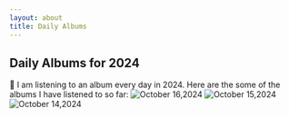 ```yaml
---
layout: about
title: Daily Albums
---
```


<!-- al -->
<!-- Random image from Zach Stoebner-->
<div id="random-image"></div>

<script>

// **when adding new images, run rename_images.py and paste output here**
var images = ['1.jpg', '2.jpg', '3.jpg', '4.jpg'];  

// Function to select and display a random image
function displayRandomImage() {
    var randomImage = images[Math.floor(Math.random() * images.length)];
    var imgElement = `<img src="assets/images/profiles/${randomImage}" alt="random image of Keith Poletti" style="height:500px;max-width:100%;" >`;
    document.getElementById("random-image").innerHTML = imgElement;
}

// Call the function to display the random image
displayRandomImage();
</script>

## Daily Albums for 2024

:musical_note: I am listening to an album every day in 2024. Here are the some of the albums I have listened to so far:
![October 16,2024](https://open.spotify.com/album/1pOl0KEC1iQnA6F0XxV4To)
![October 15,2024](https://open.spotify.com/album/0A13JySVHzBoRZFk2o89Wl)
![October 14,2024](https://musicboard.app/album/automata-ii/between-the-buried-and-me/)